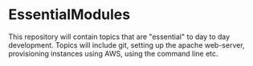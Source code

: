 # EssentialModules
This repository will contain topics that are "essential" to day to day development. Topics will include git, setting up the apache web-server,  provisioning instances using AWS, using the command line etc.

